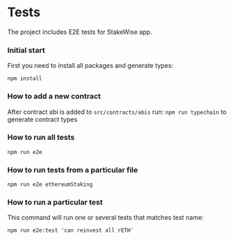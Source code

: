 # Tests
The project includes E2E tests for StakeWise app.


### Initial start
First you need to install all packages and generate types:

`npm install`


### How to add a new contract
After contract abi is added to `src/contracts/abis` run:
`npm run typechain` to generate contract types


### How to run all tests
`npm run e2e`


### How to run tests from a particular file
`npm run e2e ethereumStaking`


### How to run a particular test
This command will run one or several tests that matches test name:

`npm run e2e:test 'can reinvest all rETH'`
